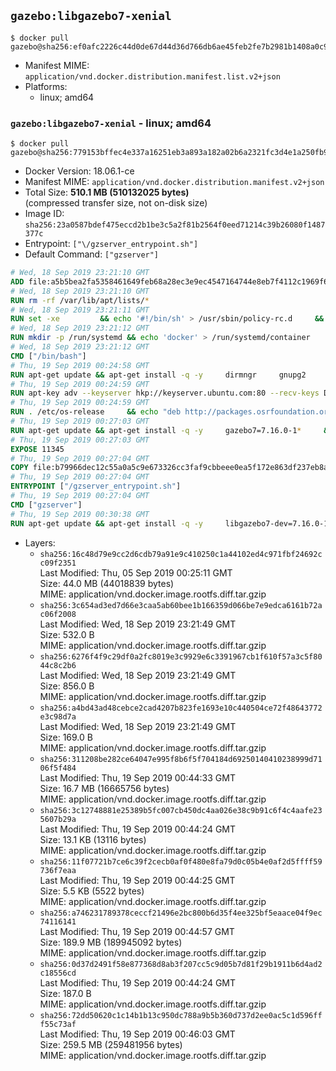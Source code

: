 ## `gazebo:libgazebo7-xenial`

```console
$ docker pull gazebo@sha256:ef0afc2226c44d0de67d44d36d766db6ae45feb2fe7b2981b1408a0c9ab24747
```

-	Manifest MIME: `application/vnd.docker.distribution.manifest.list.v2+json`
-	Platforms:
	-	linux; amd64

### `gazebo:libgazebo7-xenial` - linux; amd64

```console
$ docker pull gazebo@sha256:779153bffec4e337a16251eb3a893a182a02b6a2321fc3d4e1a250fb902e4b34
```

-	Docker Version: 18.06.1-ce
-	Manifest MIME: `application/vnd.docker.distribution.manifest.v2+json`
-	Total Size: **510.1 MB (510132025 bytes)**  
	(compressed transfer size, not on-disk size)
-	Image ID: `sha256:23a0587bdef475eccd2b1be3c5a2f81b2564f0eed71214c39b26080f1487377c`
-	Entrypoint: `["\/gzserver_entrypoint.sh"]`
-	Default Command: `["gzserver"]`

```dockerfile
# Wed, 18 Sep 2019 23:21:10 GMT
ADD file:a5b5bea2fa5358461649feb68a28ec3e9ec4547164744e8eb7f4112c1969f64f in / 
# Wed, 18 Sep 2019 23:21:10 GMT
RUN rm -rf /var/lib/apt/lists/*
# Wed, 18 Sep 2019 23:21:11 GMT
RUN set -xe 		&& echo '#!/bin/sh' > /usr/sbin/policy-rc.d 	&& echo 'exit 101' >> /usr/sbin/policy-rc.d 	&& chmod +x /usr/sbin/policy-rc.d 		&& dpkg-divert --local --rename --add /sbin/initctl 	&& cp -a /usr/sbin/policy-rc.d /sbin/initctl 	&& sed -i 's/^exit.*/exit 0/' /sbin/initctl 		&& echo 'force-unsafe-io' > /etc/dpkg/dpkg.cfg.d/docker-apt-speedup 		&& echo 'DPkg::Post-Invoke { "rm -f /var/cache/apt/archives/*.deb /var/cache/apt/archives/partial/*.deb /var/cache/apt/*.bin || true"; };' > /etc/apt/apt.conf.d/docker-clean 	&& echo 'APT::Update::Post-Invoke { "rm -f /var/cache/apt/archives/*.deb /var/cache/apt/archives/partial/*.deb /var/cache/apt/*.bin || true"; };' >> /etc/apt/apt.conf.d/docker-clean 	&& echo 'Dir::Cache::pkgcache ""; Dir::Cache::srcpkgcache "";' >> /etc/apt/apt.conf.d/docker-clean 		&& echo 'Acquire::Languages "none";' > /etc/apt/apt.conf.d/docker-no-languages 		&& echo 'Acquire::GzipIndexes "true"; Acquire::CompressionTypes::Order:: "gz";' > /etc/apt/apt.conf.d/docker-gzip-indexes 		&& echo 'Apt::AutoRemove::SuggestsImportant "false";' > /etc/apt/apt.conf.d/docker-autoremove-suggests
# Wed, 18 Sep 2019 23:21:12 GMT
RUN mkdir -p /run/systemd && echo 'docker' > /run/systemd/container
# Wed, 18 Sep 2019 23:21:12 GMT
CMD ["/bin/bash"]
# Thu, 19 Sep 2019 00:24:58 GMT
RUN apt-get update && apt-get install -q -y     dirmngr     gnupg2     lsb-release     && rm -rf /var/lib/apt/lists/*
# Thu, 19 Sep 2019 00:24:59 GMT
RUN apt-key adv --keyserver hkp://keyserver.ubuntu.com:80 --recv-keys D2486D2DD83DB69272AFE98867170598AF249743
# Thu, 19 Sep 2019 00:24:59 GMT
RUN . /etc/os-release     && echo "deb http://packages.osrfoundation.org/gazebo/$ID-stable `lsb_release -sc` main" > /etc/apt/sources.list.d/gazebo-latest.list
# Thu, 19 Sep 2019 00:27:03 GMT
RUN apt-get update && apt-get install -q -y     gazebo7=7.16.0-1*     && rm -rf /var/lib/apt/lists/*
# Thu, 19 Sep 2019 00:27:03 GMT
EXPOSE 11345
# Thu, 19 Sep 2019 00:27:04 GMT
COPY file:b79966dec12c55a0a5c9e673326cc3faf9cbbeee0ea5f172e863df237eb8a601 in / 
# Thu, 19 Sep 2019 00:27:04 GMT
ENTRYPOINT ["/gzserver_entrypoint.sh"]
# Thu, 19 Sep 2019 00:27:04 GMT
CMD ["gzserver"]
# Thu, 19 Sep 2019 00:30:38 GMT
RUN apt-get update && apt-get install -q -y     libgazebo7-dev=7.16.0-1*     && rm -rf /var/lib/apt/lists/*
```

-	Layers:
	-	`sha256:16c48d79e9cc2d6cdb79a91e9c410250c1a44102ed4c971fbf24692cc09f2351`  
		Last Modified: Thu, 05 Sep 2019 00:25:11 GMT  
		Size: 44.0 MB (44018839 bytes)  
		MIME: application/vnd.docker.image.rootfs.diff.tar.gzip
	-	`sha256:3c654ad3ed7d66e3caa5ab60bee1b166359d066be7e9edca6161b72ac06f2008`  
		Last Modified: Wed, 18 Sep 2019 23:21:49 GMT  
		Size: 532.0 B  
		MIME: application/vnd.docker.image.rootfs.diff.tar.gzip
	-	`sha256:6276f4f9c29df0a2fc8019e3c9929e6c3391967cb1f610f57a3c5f8044c8c2b6`  
		Last Modified: Wed, 18 Sep 2019 23:21:49 GMT  
		Size: 856.0 B  
		MIME: application/vnd.docker.image.rootfs.diff.tar.gzip
	-	`sha256:a4bd43ad48cebce2cad4207b823fe1693e10c440504ce72f48643772e3c98d7a`  
		Last Modified: Wed, 18 Sep 2019 23:21:49 GMT  
		Size: 169.0 B  
		MIME: application/vnd.docker.image.rootfs.diff.tar.gzip
	-	`sha256:311208be282ce64047e995f8b6f5f704184d69250140410238999d7106f5f484`  
		Last Modified: Thu, 19 Sep 2019 00:44:33 GMT  
		Size: 16.7 MB (16665756 bytes)  
		MIME: application/vnd.docker.image.rootfs.diff.tar.gzip
	-	`sha256:3c12748881e25389b5fc007cb450dc4aa026e38c9b91c6f4c4aafe235607b29a`  
		Last Modified: Thu, 19 Sep 2019 00:44:24 GMT  
		Size: 13.1 KB (13116 bytes)  
		MIME: application/vnd.docker.image.rootfs.diff.tar.gzip
	-	`sha256:11f07721b7ce6c39f2cecb0af0f480e8fa79d0c05b4e0af2d5ffff59736f7eaa`  
		Last Modified: Thu, 19 Sep 2019 00:44:25 GMT  
		Size: 5.5 KB (5522 bytes)  
		MIME: application/vnd.docker.image.rootfs.diff.tar.gzip
	-	`sha256:a746231789378ceccf21496e2bc800b6d35f4ee325bf5eaace04f9ec74116141`  
		Last Modified: Thu, 19 Sep 2019 00:44:57 GMT  
		Size: 189.9 MB (189945092 bytes)  
		MIME: application/vnd.docker.image.rootfs.diff.tar.gzip
	-	`sha256:0d37d2491f58e877368d8ab3f207cc5c9d05b7d81f29b1911b6d4ad2c18556cd`  
		Last Modified: Thu, 19 Sep 2019 00:44:24 GMT  
		Size: 187.0 B  
		MIME: application/vnd.docker.image.rootfs.diff.tar.gzip
	-	`sha256:72dd50620c1c14b1b13c950dc788a9b5b360d737d2ee0ac5c1d596fff55c73af`  
		Last Modified: Thu, 19 Sep 2019 00:46:03 GMT  
		Size: 259.5 MB (259481956 bytes)  
		MIME: application/vnd.docker.image.rootfs.diff.tar.gzip
